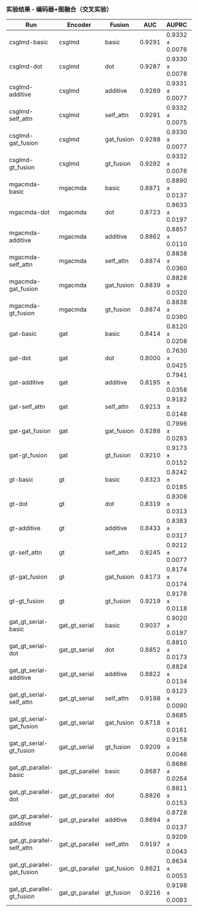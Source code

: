 ### 实验结果 - 编码器+图融合（交叉实验）

| Run | Encoder | Fusion | AUC | AUPRC | ACC | Precision | Recall | F1 |
| --- | --- | --- | --- | --- | --- | --- | --- | --- |
| csglmd-basic | csglmd | basic | 0.9291 | 0.9332 ± 0.0076 | - | - | - | 0.8437 |
| csglmd-dot | csglmd | dot | 0.9287 | 0.9330 ± 0.0078 | - | - | - | 0.8432 |
| csglmd-additive | csglmd | additive | 0.9289 | 0.9331 ± 0.0077 | - | - | - | 0.8432 |
| csglmd-self_attn | csglmd | self_attn | 0.9291 | 0.9332 ± 0.0075 | - | - | - | 0.8439 |
| csglmd-gat_fusion | csglmd | gat_fusion | 0.9288 | 0.9330 ± 0.0077 | - | - | - | 0.8429 |
| csglmd-gt_fusion | csglmd | gt_fusion | 0.9292 | 0.9332 ± 0.0076 | - | - | - | 0.8443 |
| mgacmda-basic | mgacmda | basic | 0.8871 | 0.8890 ± 0.0137 | - | - | - | 0.7992 |
| mgacmda-dot | mgacmda | dot | 0.8723 | 0.8633 ± 0.0197 | - | - | - | 0.7571 |
| mgacmda-additive | mgacmda | additive | 0.8862 | 0.8857 ± 0.0110 | - | - | - | 0.7575 |
| mgacmda-self_attn | mgacmda | self_attn | 0.8874 | 0.8838 ± 0.0360 | - | - | - | 0.7988 |
| mgacmda-gat_fusion | mgacmda | gat_fusion | 0.8839 | 0.8828 ± 0.0320 | - | - | - | 0.7859 |
| mgacmda-gt_fusion | mgacmda | gt_fusion | 0.8874 | 0.8838 ± 0.0360 | - | - | - | 0.7988 |
| gat-basic | gat | basic | 0.8414 | 0.8120 ± 0.0208 | - | - | - | 0.7832 |
| gat-dot | gat | dot | 0.8000 | 0.7630 ± 0.0425 | - | - | - | 0.7495 |
| gat-additive | gat | additive | 0.8195 | 0.7941 ± 0.0358 | - | - | - | 0.7653 |
| gat-self_attn | gat | self_attn | 0.9213 | 0.9182 ± 0.0148 | - | - | - | 0.8489 |
| gat-gat_fusion | gat | gat_fusion | 0.8288 | 0.7996 ± 0.0283 | - | - | - | 0.7794 |
| gat-gt_fusion | gat | gt_fusion | 0.9210 | 0.9173 ± 0.0152 | - | - | - | 0.8492 |
| gt-basic | gt | basic | 0.8323 | 0.8242 ± 0.0185 | - | - | - | 0.6690 |
| gt-dot | gt | dot | 0.8319 | 0.8308 ± 0.0313 | - | - | - | 0.5933 |
| gt-additive | gt | additive | 0.8433 | 0.8383 ± 0.0317 | - | - | - | 0.6573 |
| gt-self_attn | gt | self_attn | 0.9245 | 0.9212 ± 0.0077 | - | - | - | 0.8366 |
| gt-gat_fusion | gt | gat_fusion | 0.8173 | 0.8174 ± 0.0174 | - | - | - | 0.5939 |
| gt-gt_fusion | gt | gt_fusion | 0.9219 | 0.9178 ± 0.0118 | - | - | - | 0.8410 |
| gat_gt_serial-basic | gat_gt_serial | basic | 0.9037 | 0.9020 ± 0.0197 | - | - | - | 0.8185 |
| gat_gt_serial-dot | gat_gt_serial | dot | 0.8852 | 0.8810 ± 0.0173 | - | - | - | 0.8019 |
| gat_gt_serial-additive | gat_gt_serial | additive | 0.8822 | 0.8824 ± 0.0134 | - | - | - | 0.7957 |
| gat_gt_serial-self_attn | gat_gt_serial | self_attn | 0.9198 | 0.9123 ± 0.0090 | - | - | - | 0.8463 |
| gat_gt_serial-gat_fusion | gat_gt_serial | gat_fusion | 0.8718 | 0.8685 ± 0.0161 | - | - | - | 0.7869 |
| gat_gt_serial-gt_fusion | gat_gt_serial | gt_fusion | 0.9209 | 0.9158 ± 0.0046 | - | - | - | 0.8470 |
| gat_gt_parallel-basic | gat_gt_parallel | basic | 0.8687 | 0.8686 ± 0.0264 | - | - | - | 0.7919 |
| gat_gt_parallel-dot | gat_gt_parallel | dot | 0.8826 | 0.8811 ± 0.0153 | - | - | - | 0.7973 |
| gat_gt_parallel-additive | gat_gt_parallel | additive | 0.8694 | 0.8728 ± 0.0137 | - | - | - | 0.7187 |
| gat_gt_parallel-self_attn | gat_gt_parallel | self_attn | 0.9197 | 0.9209 ± 0.0043 | - | - | - | 0.8411 |
| gat_gt_parallel-gat_fusion | gat_gt_parallel | gat_fusion | 0.8621 | 0.8634 ± 0.0053 | - | - | - | 0.7802 |
| gat_gt_parallel-gt_fusion | gat_gt_parallel | gt_fusion | 0.9216 | 0.9198 ± 0.0083 | - | - | - | 0.8470 |